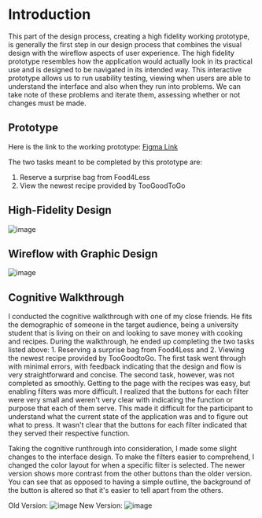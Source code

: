 # Introduction

This part of the design process, creating a high fidelity working prototype, is generally the first step in our design process that combines the visual design with the wireflow aspects of user experience. The high fidelity prototype resembles how the application would actually look in its practical use and is designed to be navigated in its intended way. This interactive prototype allows us to run usability testing, viewing when users are able to understand the interface and also when they run into problems. We can take note of these problems and iterate them, assessing whether or not changes must be made.

## Prototype
Here is the link to the working prototype:
[Figma Link](https://www.figma.com/file/MlkM1nKF9SXcuo9VXr0doi/DH110-Wireframes?node-id=138%3A904)

The two tasks meant to be completed by this prototype are:
1. Reserve a surprise bag from Food4Less
2. View the newest recipe provided by TooGoodToGo


## High-Fidelity Design
![image](https://user-images.githubusercontent.com/114601982/202120410-c25dd227-97a2-4dcf-b6ae-8e43b56793d8.png)

## Wireflow with Graphic Design
![image](https://user-images.githubusercontent.com/114601982/202120224-8abec10d-b618-40b0-8e8f-44adc7e1d806.png)

## Cognitive Walkthrough
I conducted the cognitive walkthrough with one of my close friends. He fits the demographic of someone in the target audience, being a university student that is living on their on and looking to save money with cooking and recipes. During the walkthrough, he ended up completing the two tasks listed above: 1. Reserving a surprise bag from Food4Less and 2. Viewing the newest recipe provided by TooGoodtoGo. The first task went through with minimal errors, with feedback indicating that the design and flow is very straightforward and concise. The second task, however, was not completed as smoothly. Getting to the page with the recipes was easy, but enabling filters was more difficult. I realized that the buttons for each filter were very small and weren't very clear with indicating the function or purpose that each of them serve. This made it difficult for the participant to understand what the current state of the application was and to figure out what to press. It wasn't clear that the buttons for each filter indicated that they served their respective function.

Taking the cognitive runthrough into consideration, I made some slight changes to the interface design. To make the filters easier to comprehend, I changed the color layout for when a specific filter is selected. The newer version shows more contrast from the other buttons than the older version. You can see that as opposed to having a simple outline, the background of the button is altered so that it's easier to tell apart from the others.

Old Version:
![image](https://user-images.githubusercontent.com/114601982/202125378-a33d9e9b-8549-46a9-9b45-e8a103b776dd.png)
New Version:
![image](https://user-images.githubusercontent.com/114601982/202125300-2ef21383-fc0f-474a-bacd-a1757f23d7ae.png)
